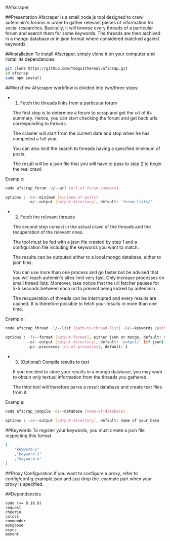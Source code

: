 #Afscraper

##Presentation
Afscraper is a small node.js tool designed to crawl aufeminin's forums in order
to gather relevant pieces of information for social researches. Basically, it will
browse every threads of a particular forum and search them for some keywords.
The threads are then archived in a mongo database or in json format where considered
matched against keywords.

##Installation
To install Afscraper, simply clone it on your computer and install its dependancies.

```sh
git clone https://github.com/Yomguithereal/afscrap.git
cd afscrap
sudo npm install
```

##Workflow
Afscraper workflow is divided into two/three steps:

+ 1) Fetch the threads links from a particular forum
	
	The first step is to determine a forum to scrap and get the url of its summary. Hence, you can
	start checking the forum and get back urls corresponding to threads. 

	The crawler will
	start from the current date and stop when he has completed a full year. 

	You can also limit the 
	search to threads having a specified minimum of posts. 

	The result will be a json file that you
	will have to pass to step 2 to begin the real crawl.


Example:
```sh
node afscrap_forum -u/--url [url-of-forum-summary]

options : -m/--minimum [minimum-of-posts]
          -o/--output [output-directory], default: 'forum_lists/'
```



+ 2) Fetch the relevant threads

	The second step consist in the actual crawl of the threads and the recuperation of the relevant
	ones. 

	The tool must be fed with a json file created by step 1 and a configuration file including
	the keywords you want to match. 

	The results can be outputed either to a local mongo database, either
	to json files. 

	You can use more than one process and go faster but be advised that you will reach
	aufemin's sites limit very fast. Only increase processes on small thread lists. Moreover, take notice
	that the url fetcher pauses for 3-5 seconds between each url to prevent being kicked by aufeminin.

	The recuperation of threads can be interrupted and every results are cached. It is therefore possible to 
	fetch your results in more than one time.


Example :
```sh
node afscrap_thread -l/--list [path-to-thread-list] -k/--keywords [path-to-keywords]

options : -f/--format [output-format], either json or mongo, default: mongo
          -o/--output [output-directory], default: 'output/' (if json)
          -p/--processes [nb-of-processes], default: 1
```



+ 3) (Optional) Compile results to text
	
	If you decided to store your results in a mongo database, you may want to obtain only textual information
	from the threads you gathered.

	The third tool will therefore parse a result database and create text files from it.


Example:
```sh
node afscrap_compile -d/--database [name-of-database]

options : -o/--output [output-directory], default: name of your base
```

##Keywords
To register your keywords, you must create a json file respecting this format

```json
[
	"keyword-1"
	,"keyword-2"
	,"keyword-n"
]
```

##Proxy Configuration
If you want to configure a proxy, refer to config/config.example.json and just drop the .example part
when your proxy is specified.

##Dependancies
	
	node (>= 0.10.9)
	request
	cheerio
	colors
	commander
	mongoose
	async
	moment